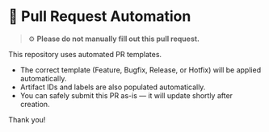 # 🚀 Pull Request Automation

> ⚙️ **Please do not manually fill out this pull request.**

This repository uses automated PR templates.

- The correct template (Feature, Bugfix, Release, or Hotfix) will be applied automatically.
- Artifact IDs and labels are also populated automatically.
- You can safely submit this PR as-is — it will update shortly after creation.

Thank you!